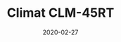 ---
template: SingleClimt
title: Climat CLM-45RT
status: Featured / Published
date: '2020-02-27'
featuredImage: https://brincadeira.co/products/list_climt_45rt.png
price: R$1.500,00
excerpt: >-
  **Área climatizada:** De 35m² a 45m².
categories:
  - category: Venda
meta:
  canonicalLink: 'https://brincadeira.co/climatizadores/climat-clm-45-rt/'
  description: Teste sua pontaria e derrube uma pessoa na piscina de bolinhas, ou seja corajoso para sentar na cadeirinha e ser derrubado.
  noindex: false
  title: Climat CLM-45RT
---